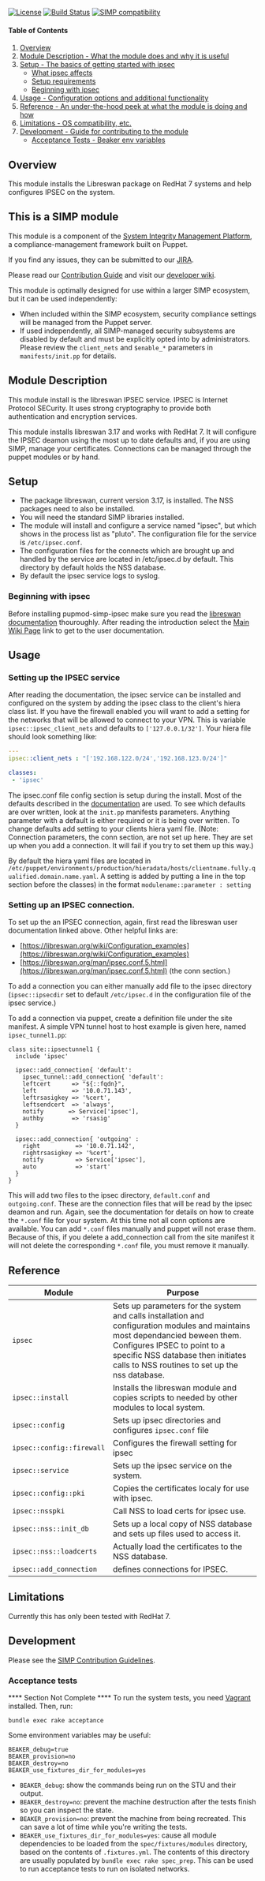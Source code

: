 [![License](http://img.shields.io/:license-apache-blue.svg)](http://www.apache.org/licenses/LICENSE-2.0.html) [![Build Status](https://travis-ci.org/simp/pupmod-simp-ipsec.svg)](https://travis-ci.org/simp/pupmod-simp-ipsec) [![SIMP compatibility](https://img.shields.io/badge/SIMP%20compatibility-4.2.*%2F5.1.*-orange.svg)](https://img.shields.io/badge/SIMP%20compatibility-4.2.*%2F5.1.*-orange.svg)

#### Table of Contents

1. [Overview](#overview)
2. [Module Description - What the module does and why it is useful](#module-description)
3. [Setup - The basics of getting started with ipsec](#setup)
    * [What ipsec affects](#what-ipsec-affects)
    * [Setup requirements](#setup-requirements)
    * [Beginning with ipsec](#beginning-with-ipsec)
4. [Usage - Configuration options and additional functionality](#usage)
5. [Reference - An under-the-hood peek at what the module is doing and how](#reference)
5. [Limitations - OS compatibility, etc.](#limitations)
6. [Development - Guide for contributing to the module](#development)
      * [Acceptance Tests - Beaker env variables](#acceptance-tests)

## Overview

This module installs the Libreswan package on RedHat 7 systems and help configures IPSEC on the system.

## This is a SIMP module
This module is a component of the [System Integrity Management Platform](https://github.com/NationalSecurityAgency/SIMP), a compliance-management framework built on Puppet.

If you find any issues, they can be submitted to our [JIRA](https://simp-project.atlassian.net/).

Please read our [Contribution Guide](https://simp-project.atlassian.net/wiki/display/SD/Contributing+to+SIMP) and visit our [developer wiki](https://simp-project.atlassian.net/wiki/display/SD/SIMP+Development+Home).

This module is optimally designed for use within a larger SIMP ecosystem, but it can be used independently:
* When included within the SIMP ecosystem, security compliance settings will be managed from the Puppet server.
* If used independently, all SIMP-managed security subsystems are disabled by default and must be explicitly opted into by administrators.  Please review the `client_nets` and `$enable_*` parameters in `manifests/init.pp` for details.


## Module Description

This module install is the libreswan IPSEC service. IPSEC is Internet Protocol SECurity. It uses strong cryptography to provide both authentication and encryption services.

This module installs libreswan 3.17 and works with RedHat 7.
It will configure the IPSEC deamon using the most up to date defaults and, if you are using SIMP, manage your certificates. Connections can be managed through the puppet modules or by hand.

## Setup


* The package libreswan, current version 3.17, is installed.  The NSS packages need to also be installed.
* You will need the standard SIMP libraries installed.
* The module will install and configure a service named "ipsec", but which shows in the process list as "pluto".  The configuration file for the service is `/etc/ipsec.conf`.
* The configuration files for the connects which are brought up and handled by the service are located in /etc/ipsec.d by default.  This directory by default holds the NSS database.
* By default the ipsec service logs to syslog.


### Beginning with ipsec

Before installing pupmod-simp-ipsec make sure you read the [libreswan documentation](https://libreswan.org/wiki/Introduction) thouroughly. After reading the introduction select the [Main Wiki Page](https://libreswan.org/wiki/Main_Page#User_Documentation) link to get to the user documentation.

## Usage

### Setting up the IPSEC service

After reading the documentation, the ipsec service can be installed and configured on the system by adding the ipsec class to the client's hiera class list. If you have the firewall enabled you will want to add a setting for the networks that will be allowed to connect to your VPN.  This is variable `ipsec::ipsec_client_nets` and defaults to `['127.0.0.1/32']`.  Your hiera file should look something like:

```yaml
---
ipsec::client_nets : "['192.168.122.0/24','192.168.123.0/24']"

classes:
 - 'ipsec'
```

The ipsec.conf file config section is setup during the install.  Most of the defaults described in the [documentation](https://libreswan.org/man/ipsec.conf.5.html) are used. To see which defaults are over written, look at the `init.pp` manifests parameters.  Anything parameter with a default is either required or it is being over written.  To change defaults add setting to your clients hiera yaml file. (Note:  Connection parameters, the conn section, are not set up here.  They are set up when you add a connection.  It will fail if you try to set them up this way.)

By default the hiera yaml files are located in `/etc/puppet/environments/production/hieradata/hosts/clientname.fully.qualified.domain.name.yaml`. A setting is added by putting a line in the top section before the classes)  in the format
`modulename::parameter : setting`

### Setting up an IPSEC connection.

To set up the an IPSEC connection, again, first read the libreswan user documentation linked above.  Other helpful links are:

* [https://libreswan.org/wiki/Configuration_examples](https://libreswan.org/wiki/Configuration_examples)
* [https://libreswan.org/man/ipsec.conf.5.html](https://libreswan.org/man/ipsec.conf.5.html) (the conn section.)

To add a connection you can either manually add  file to the ipsec directory (`ipsec::ipsecdir`  set to default `/etc/ipsec.d` in the configuration file of the ipsec service.)

To add a connection via puppet, create a definition file under the site manifest.  A simple VPN tunnel host to host example is given here, named `ipsec_tunnel1.pp`:

```puppet
class site::ipsectunnel1 {
  include 'ipsec'

  ipsec::add_connection{ 'default':
    ipsec_tunnel::add_connection{ 'default':
    leftcert      => "${::fqdn}",
    left          => '10.0.71.143',
    leftrsasigkey => '%cert',
    leftsendcert  => 'always',
    notify       => Service['ipsec'],
    authby        => 'rsasig'
  }

  ipsec::add_connection{ 'outgoing' :
    right          => '10.0.71.142',
    rightrsasigkey => '%cert',
    notify         => Service['ipsec'],
    auto           => 'start'
  }
}
```

This will add two files to the ipsec directory, `default.conf` and `outgoing.conf`.  These are the connection files that will be read by the ipsec deamon and run.  Again, see the documentation for details on how to create the `*.conf` file for your system.  At this time not all conn options are available.  You can add `*.conf` files manually and puppet will not erase them.  Because of this, if you delete a add_connection call from the site manifest it will not delete the corresponding `*.conf` file, you must remove it manually.



## Reference

|Module                   | Purpose |
|-------------------------|---------|
| `ipsec`                     | Sets up parameters for the system and calls installation and configuration modules and maintains most dependancied beween them. Configures IPSEC to point to a specific NSS database then initiates calls to NSS routines to set up the nss database. |
| `ipsec::install`            | Installs the libreswan module and copies scripts to needed by other modules to local system. |
| `ipsec::config`             | Sets up ipsec directories and configures `ipsec.conf` file |
| `ipsec::config::firewall`   | Configures the firewall setting for ipsec |
| `ipsec::service`            | Sets up the ipsec service on the system. |
| `ipsec::config::pki`        | Copies the certificates localy for use with ipsec. |
| `ipsec::nsspki`             | Call NSS to load certs for ipsec use. |
| `ipsec::nss::init_db`       | Sets up a local copy of NSS database and sets up files used to access it. |
| `ipsec::nss::loadcerts`     | Actually load the certificates to the NSS database. |
| `ipsec::add_connection`     | defines connections for IPSEC. |


## Limitations
Currently this has only been tested with RedHat 7.
## Development

Please see the [SIMP Contribution Guidelines](https://simp-project.atlassian.net/wiki/display/SD/Contributing+to+SIMP).


### Acceptance tests
****  Section Not Complete ****
To run the system tests, you need [Vagrant](https://www.vagrantup.com/) installed. Then, run:

```shell
bundle exec rake acceptance
```

Some environment variables may be useful:

```shell
BEAKER_debug=true
BEAKER_provision=no
BEAKER_destroy=no
BEAKER_use_fixtures_dir_for_modules=yes
```

* `BEAKER_debug`: show the commands being run on the STU and their output.
* `BEAKER_destroy=no`: prevent the machine destruction after the tests finish so you can inspect the state.
* `BEAKER_provision=no`: prevent the machine from being recreated. This can save a lot of time while you're writing the tests.
* `BEAKER_use_fixtures_dir_for_modules=yes`: cause all module dependencies to be loaded from the `spec/fixtures/modules` directory, based on the contents of `.fixtures.yml`.  The contents of this directory are usually populated by `bundle exec rake spec_prep`.  This can be used to run acceptance tests to run on isolated networks.
